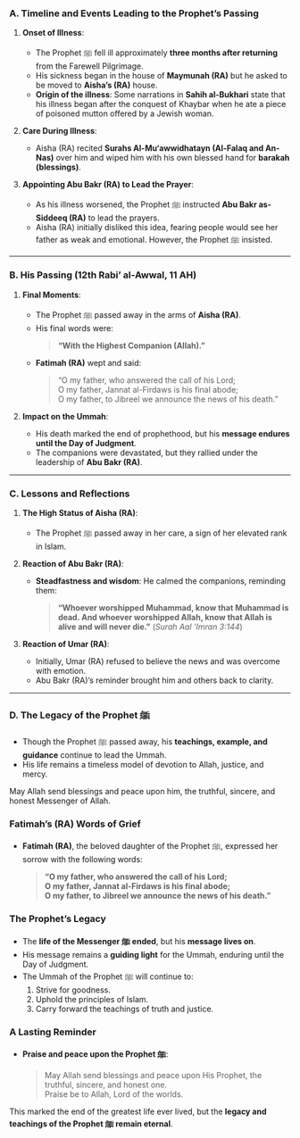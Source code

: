 ### **A. Timeline and Events Leading to the Prophet’s Passing**  

1. **Onset of Illness**:  
   - The Prophet ﷺ fell ill approximately **three months after returning** from the Farewell Pilgrimage.  
   - His sickness began in the house of **Maymunah (RA)** but he asked to be moved to **Aisha’s (RA)** house.  
   - **Origin of the illness**: Some narrations in **Sahih al-Bukhari** state that his illness began after the conquest of Khaybar when he ate a piece of poisoned mutton offered by a Jewish woman.  

2. **Care During Illness**:  
   - Aisha (RA) recited **Surahs Al-Mu‘awwidhatayn (Al-Falaq and An-Nas)** over him and wiped him with his own blessed hand for **barakah (blessings)**.  

3. **Appointing Abu Bakr (RA) to Lead the Prayer**:  
   - As his illness worsened, the Prophet ﷺ instructed **Abu Bakr as-Siddeeq (RA)** to lead the prayers.  
   - Aisha (RA) initially disliked this idea, fearing people would see her father as weak and emotional. However, the Prophet ﷺ insisted.  

---

### **B. His Passing (12th Rabi’ al-Awwal, 11 AH)**  

1. **Final Moments**:  
   - The Prophet ﷺ passed away in the arms of **Aisha (RA)**.  
   - His final words were:  
     > **“With the Highest Companion (Allah).”**  
   - **Fatimah (RA)** wept and said:  
     > “O my father, who answered the call of his Lord;  
     > O my father, Jannat al-Firdaws is his final abode;  
     > O my father, to Jibreel we announce the news of his death.”  

2. **Impact on the Ummah**:  
   - His death marked the end of prophethood, but his **message endures until the Day of Judgment**.  
   - The companions were devastated, but they rallied under the leadership of **Abu Bakr (RA)**.  

---

### **C. Lessons and Reflections**  

1. **The High Status of Aisha (RA)**:  
   - The Prophet ﷺ passed away in her care, a sign of her elevated rank in Islam.  

2. **Reaction of Abu Bakr (RA)**:  
   - **Steadfastness and wisdom**: He calmed the companions, reminding them:  
     > **“Whoever worshipped Muhammad, know that Muhammad is dead. And whoever worshipped Allah, know that Allah is alive and will never die.”** (*Surah Aal ‘Imran 3:144*)  

3. **Reaction of Umar (RA)**:  
   - Initially, Umar (RA) refused to believe the news and was overcome with emotion.  
   - Abu Bakr (RA)’s reminder brought him and others back to clarity.  

---

### **D. The Legacy of the Prophet ﷺ**  

- Though the Prophet ﷺ passed away, his **teachings, example, and guidance** continue to lead the Ummah.  
- His life remains a timeless model of devotion to Allah, justice, and mercy.  

May Allah send blessings and peace upon him, the truthful, sincere, and honest Messenger of Allah.

### **Fatimah’s (RA) Words of Grief**  
- **Fatimah (RA)**, the beloved daughter of the Prophet ﷺ, expressed her sorrow with the following words:  
  > **“O my father, who answered the call of his Lord;  
  > O my father, Jannat al-Firdaws is his final abode;  
  > O my father, to Jibreel we announce the news of his death.”**  

### **The Prophet’s Legacy**  
- The **life of the Messenger ﷺ ended**, but his **message lives on**.  
- His message remains a **guiding light** for the Ummah, enduring until the Day of Judgment.  
- The Ummah of the Prophet ﷺ will continue to:  
  1. Strive for goodness.  
  2. Uphold the principles of Islam.  
  3. Carry forward the teachings of truth and justice.  

### **A Lasting Reminder**  
- **Praise and peace upon the Prophet ﷺ**:  
  > May Allah send blessings and peace upon His Prophet, the truthful, sincere, and honest one.  
  > Praise be to Allah, Lord of the worlds.  

This marked the end of the greatest life ever lived, but the **legacy and teachings of the Prophet ﷺ remain eternal**.